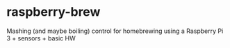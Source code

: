# raspberry-brew
Mashing (and maybe boiling) control for homebrewing using a Raspberry Pi 3 + sensors + basic HW
